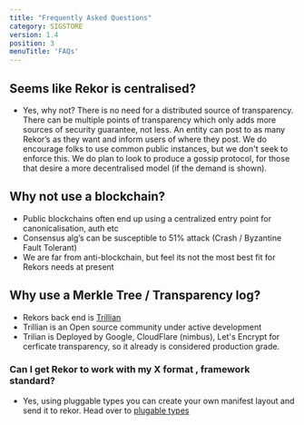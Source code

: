 ```yaml
---
title: "Frequently Asked Questions"
category: SIGSTORE
version: 1.4
position: 3
menuTitle: 'FAQs'
---
```


## Seems like Rekor is centralised?

* Yes, why not? There is no need for a distributed source of transparency. There can be multiple points of transparency which only adds more sources of security guarantee, not less. An entity can post to as many Rekor’s as they want and inform users of where they post. We do encourage folks to use common public instances, but we don't seek to enforce this. We do plan to look to produce a gossip protocol, for those that desire a more decentralised model (if the demand is shown).

## Why not use a blockchain?

* Public blockchains often end up using a centralized entry point for canonicalisation, auth etc
* Consensus alg’s can be susceptible to 51% attack (Crash / Byzantine Fault Tolerant)
* We are far from anti-blockchain, but feel its not the most best fit for Rekors needs at present

## Why use a Merkle Tree / Transparency log?

* Rekors back end is [Trillian](https://github.com/google/trillian)
* Trillian is an Open source community under active development
* Trilian is Deployed by Google, CloudFlare (nimbus), Let's Encrypt for cerficate transparency, so it already is considered production grade.

### Can I get Rekor to work with my X format , framework standard?
* Yes, using pluggable types you can create your own manifest layout and send it to rekor. Head over to [plugable types](/docs/plugable_types/)

